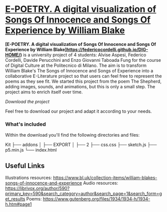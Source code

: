 # [E-POETRY. A digital visualization of Songs Of Innocence and Songs Of Experience by William Blake](https://federicocordelli.github.io/DIG-HOME/)
**[E-POETRY. A digital visualization of Songs Of Innocence and Songs Of Experience by William Blake]https://federicocordelli.github.io/DIG-HOME/)** is a university project of 4 students: Alvise Aspesi, Federico Cordelli, Davide Perucchini and Enzo Giovanni Taboada Fung for the course of Digital Culture at the Politecnico di Milano. The aim is to transform William Blake's The Songs of Innocence and Songs of Experience into a collaborative E-Literature project so that users can feel free to represent the poems as they see fit. We started this project from the poem The Shepherd, adding images, sounds, and animations, but this is only a small step. The project aims to enrich itself over time.

*Download the project*

Feel free to download our project and adapt it according to your needs.

### What's included

Within the download you'll find the following directories and files:

Kit
├── addons
│   ├── EXPORT
│   ├── 2
├── css.css
├── sketch.js
├── p5.min.js
└── index.html

## Useful Links

Illustrations resources: <https://www.bl.uk/collection-items/william-blakes-songs-of-innocence-and-experience>
Audio resources: <https://librivox.org/author/590?primary_key=590&search_category=author&search_page=1&search_form=get_results>
Poems: <https://www.gutenberg.org/files/1934/1934-h/1934-h.htm#page1>
